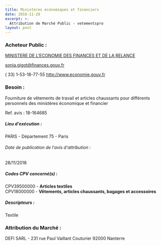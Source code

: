 ```yaml
---
title: Ministères économiques et financiers
date: 2018-11-28
excerpt: >-
  Attribution de Marché Public - vetementspro
layout: post
---
```


### Acheteur Public : 
<a href="/acheteur-32/siren-110020013"> MINISTERE DE L'ECONOMIE DES FINANCES ET DE LA RELANCE</a><br/>



sonia.gigot@finances.gouv.fr

( 33) 1-53-18-77-55
http://www.economie.gouv.fr
### Besoin :

Fourniture de vêtements de travail et articles chaussants pour différents personnels des ministères économique et financier

Ref. avis : 18-164685


##### Lieu d'exécution :

PARIS - Département 75 - Paris

###### Date de publication de l'avis d'attribution : 
28/11/2018

##### Codes CPV concerné(s) :
CPV39500000 - **Articles textiles** <br/>
CPV18000000 - **Vêtements, articles chaussants, bagages et accessoires** <br/>

##### Descripteurs :
Textile <br/>

### Attribution du Marché :
DEFI SARL - 231 rue Paul Vaillant Couturier 92000 Nanterre <br/>
